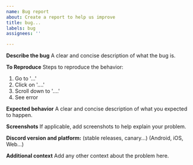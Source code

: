 ```yaml
---
name: Bug report
about: Create a report to help us improve
title: bug...
labels: bug
assignees: ''

---
```


**Describe the bug**
A clear and concise description of what the bug is.

**To Reproduce**
Steps to reproduce the behavior:
1. Go to '...'
2. Click on '....'
3. Scroll down to '....'
4. See error

**Expected behavior**
A clear and concise description of what you expected to happen.

**Screenshots**
If applicable, add screenshots to help explain your problem.

**Discord version and platform:**
(stable releases, canary...)
(Android, iOS, Web...)

**Additional context**
Add any other context about the problem here.
